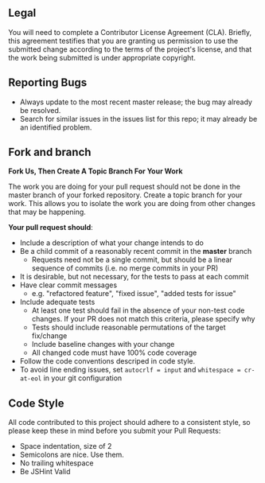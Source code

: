 ## Legal

You will need to complete a Contributor License Agreement (CLA). Briefly, this agreement testifies that you are granting us permission to use the submitted change according to the terms of the project's license, and that the work being submitted is under appropriate copyright.

## Reporting Bugs

* Always update to the most recent master release; the bug may already be resolved.
* Search for similar issues in the issues list for this repo; it may already be an identified problem.

## Fork and branch

**Fork Us, Then Create A Topic Branch For Your Work**

The work you are doing for your pull request should not be done in the master branch of your forked repository. Create a topic branch for your work. This allows you to isolate the work you are doing from other changes that may be happening.

**Your pull request should**: 

* Include a description of what your change intends to do
* Be a child commit of a reasonably recent commit in the **master** branch 
    * Requests need not be a single commit, but should be a linear sequence of commits (i.e. no merge commits in your PR)
* It is desirable, but not necessary, for the tests to pass at each commit
* Have clear commit messages 
    * e.g. "refactored feature", "fixed issue", "added tests for issue"
* Include adequate tests 
    * At least one test should fail in the absence of your non-test code changes. If your PR does not match this criteria, please specify why
    * Tests should include reasonable permutations of the target fix/change
    * Include baseline changes with your change
    * All changed code must have 100% code coverage
* Follow the code conventions descriped in code style.
* To avoid line ending issues, set `autocrlf = input` and `whitespace = cr-at-eol` in your git configuration

## Code Style

All code contributed to this project should adhere to a consistent style, so please keep these in mind before you submit your Pull Requests:

* Space indentation, size of 2
* Semicolons are nice. Use them.
* No trailing whitespace
* Be JSHint Valid
 
